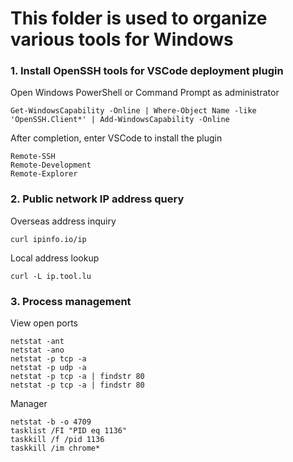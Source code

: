 # This folder is used to organize various tools for Windows

### 1. Install OpenSSH tools for VSCode deployment plugin
Open Windows PowerShell or Command Prompt as administrator

    Get-WindowsCapability -Online | Where-Object Name -like 'OpenSSH.Client*' | Add-WindowsCapability -Online
After completion, enter VSCode to install the plugin

    Remote-SSH
    Remote-Development
    Remote-Explorer
### 2. Public network IP address query
Overseas address inquiry

    curl ipinfo.io/ip
Local address lookup

    curl -L ip.tool.lu
### 3. Process management
View open ports

    netstat -ant
    netstat -ano
    netstat -p tcp -a
    netstat -p udp -a
    netstat -p tcp -a | findstr 80
    netstat -p tcp -a | findstr 80
Manager

    netstat -b -o 4709
    tasklist /FI "PID eq 1136"
    taskkill /f /pid 1136
    taskkill /im chrome*
    
